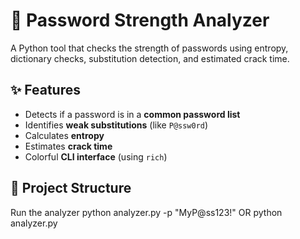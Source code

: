 # 🔐 Password Strength Analyzer

A Python tool that checks the strength of passwords using entropy, dictionary checks, substitution detection, and estimated crack time.

## ✨ Features
- Detects if a password is in a **common password list**
- Identifies **weak substitutions** (like `P@ssw0rd`)
- Calculates **entropy**
- Estimates **crack time**
- Colorful **CLI interface** (using `rich`)

## 📂 Project Structure


Run the analyzer
python analyzer.py -p "MyP@ss123!"
OR
python analyzer.py

